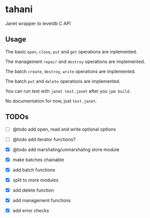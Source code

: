 # tahani

Janet wrapper to leveldb C API

## Usage

The basic `open`, `close`, `put` and `get` operations are inplemented.

The management `repair` and `destroy` operations are implemented.

The batch `create`, `destroy`, `write` operations are implemented.

The batch `put` and `delete` operations are implemented.

You can run test with `janet test.janet` after you `jpm build`.

No documentation for now, just `test.janet`.

## TODOs

- [ ] @todo add open, read and write optional options
- [ ] @todo add iterator functions?
- [x] @todo add marshaling/unmarshaling store module
- [x] make batches chainable
- [x] add batch functions
- [x] split to more modules
- [x] add delete function
- [x] add management functions
- [x] add error checks

